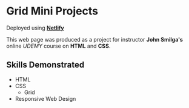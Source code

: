 # Grid Mini Projects

Deployed using **[Netlify](https://app.netlify.com/)**

This web page was produced as a project for instructor **John Smilga's** online _UDEMY_ course
on **HTML** and **CSS**.

## Skills Demonstrated

- HTML
- CSS
  - Grid
- Responsive Web Design
